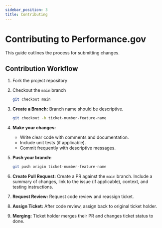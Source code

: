 ```yaml
---
sidebar_position: 3
title: Contributing
---
```

# Contributing to Performance.gov

This guide outlines the process for submitting changes.

## Contribution Workflow

1.  Fork the project repository
2.  Checkout the `main` branch

    ```bash
    git checkout main
    ```
3.  **Create a Branch:** Branch name should be descriptive.

    ```bash
    git checkout -b ticket-number-feature-name
    ```
4.  **Make your changes:**
    *   Write clear code with comments and documentation.
    *   Include unit tests (if applicable).
    *   Commit frequently with descriptive messages.
5.  **Push your branch:**

    ```bash
    git push origin ticket-number-feature-name
    ```
6.  **Create Pull Request:** Create a PR against the `main` branch. Include a summary of changes, link to the issue (if applicable), context, and testing instructions.
7. **Request Review:** Request code review and reassign ticket.
8. **Assign Ticket:** After code review, assign back to original ticket holder.
9. **Merging:** Ticket holder merges their PR and changes ticket status to done.